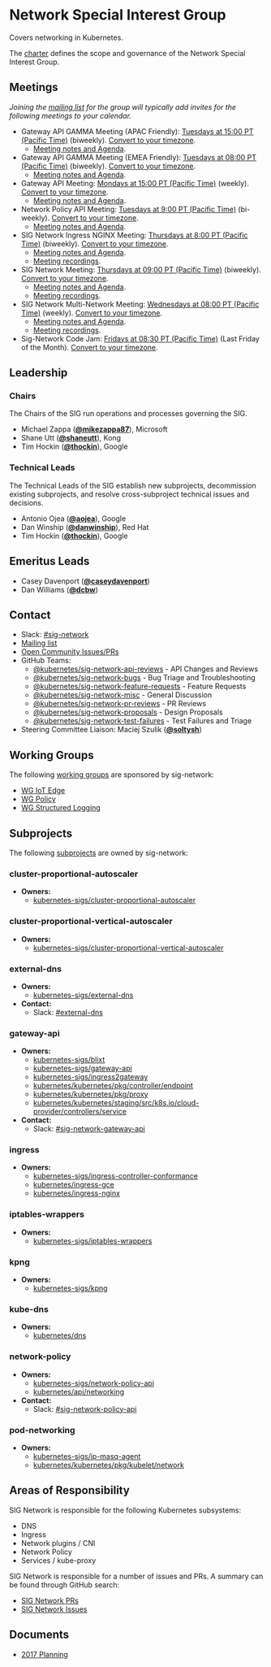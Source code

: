 <!---
This is an autogenerated file!

Please do not edit this file directly, but instead make changes to the
sigs.yaml file in the project root.

To understand how this file is generated, see https://git.k8s.io/community/generator/README.md
--->
# Network Special Interest Group

Covers networking in Kubernetes.

The [charter](charter.md) defines the scope and governance of the Network Special Interest Group.

## Meetings
*Joining the [mailing list](https://groups.google.com/forum/#!forum/kubernetes-sig-network) for the group will typically add invites for the following meetings to your calendar.*
* Gateway API GAMMA Meeting (APAC Friendly): [Tuesdays at 15:00 PT (Pacific Time)](https://zoom.us/j/96951309977) (biweekly). [Convert to your timezone](http://www.thetimezoneconverter.com/?t=15:00&tz=PT%20%28Pacific%20Time%29).
  * [Meeting notes and Agenda](https://docs.google.com/document/d/1s5hQU0CB9ehjFukRmRHQ41f1FA8GX5_1Rv6nHW6NWAA/edit).
* Gateway API GAMMA Meeting (EMEA Friendly): [Tuesdays at 08:00 PT (Pacific Time)](https://zoom.us/j/96951309977) (biweekly). [Convert to your timezone](http://www.thetimezoneconverter.com/?t=08:00&tz=PT%20%28Pacific%20Time%29).
  * [Meeting notes and Agenda](https://docs.google.com/document/d/1s5hQU0CB9ehjFukRmRHQ41f1FA8GX5_1Rv6nHW6NWAA/edit).
* Gateway API Meeting: [Mondays at 15:00 PT (Pacific Time)](https://zoom.us/j/441530404) (weekly). [Convert to your timezone](http://www.thetimezoneconverter.com/?t=15:00&tz=PT%20%28Pacific%20Time%29).
  * [Meeting notes and Agenda](https://docs.google.com/document/d/1eg-YjOHaQ7UD28htdNxBR3zufebozXKyI28cl2E11tU/edit).
* Network Policy API Meeting: [Tuesdays at 9:00 PT (Pacific Time)](https://zoom.us/j/96264742248) (bi-weekly). [Convert to your timezone](http://www.thetimezoneconverter.com/?t=9:00&tz=PT%20%28Pacific%20Time%29).
  * [Meeting notes and Agenda](https://docs.google.com/document/d/1AtWQy2fNa4qXRag9cCp5_HsefD7bxKe3ea2RPn8jnSs).
* SIG Network Ingress NGINX Meeting: [Thursdays at 8:00 PT (Pacific Time)](https://zoom.us/j/98377891310) (biweekly). [Convert to your timezone](http://www.thetimezoneconverter.com/?t=8:00&tz=PT%20%28Pacific%20Time%29).
  * [Meeting notes and Agenda](https://docs.google.com/document/d/1DKlpcV6DAW0DsBrzh-OLkZvJQmABCVfRIRWBWjc4zOs/edit).
  * [Meeting recordings](https://www.youtube.com/watch?v=VkbEihIb7tA&list=PL69nYSiGNLP2Rqe8T4mDnyHqDZ4VYPY1X).
* SIG Network Meeting: [Thursdays at 09:00 PT (Pacific Time)](https://zoom.us/j/361123509) (biweekly). [Convert to your timezone](http://www.thetimezoneconverter.com/?t=09:00&tz=PT%20%28Pacific%20Time%29).
  * [Meeting notes and Agenda](https://docs.google.com/document/d/1_w77-zG_Xj0zYvEMfQZTQ-wPP4kXkpGD8smVtW_qqWM/edit).
  * [Meeting recordings](https://www.youtube.com/watch?v=phCA5-vWkVM&list=PL69nYSiGNLP2E8vmnqo5MwPOY25sDWIxb).
* SIG Network Multi-Network Meeting: [Wednesdays at 08:00 PT (Pacific Time)](https://zoom.us/j/95680858961?pwd=M1c2TTdMZHpMUUtIYXRpbjRobkNJZz09) (weekly). [Convert to your timezone](http://www.thetimezoneconverter.com/?t=08:00&tz=PT%20%28Pacific%20Time%29).
  * [Meeting notes and Agenda](https://docs.google.com/document/d/1pe_0aOsI35BEsQJ-FhFH9Z_pWQcU2uqwAnOx2NIx6OY/edit).
  * [Meeting recordings](https://www.youtube.com/watch?v=phCA5-vWkVM&list=PL69nYSiGNLP2E8vmnqo5MwPOY25sDWIxb).
* Sig-Network Code Jam: [Fridays at 08:30 PT (Pacific Time)](https://zoom.us/j/96900767253) (Last Friday of the Month). [Convert to your timezone](http://www.thetimezoneconverter.com/?t=08:30&tz=PT%20%28Pacific%20Time%29).

## Leadership

### Chairs
The Chairs of the SIG run operations and processes governing the SIG.

* Michael Zappa (**[@mikezappa87](https://github.com/mikezappa87)**), Microsoft
* Shane Utt (**[@shaneutt](https://github.com/shaneutt)**), Kong
* Tim Hockin (**[@thockin](https://github.com/thockin)**), Google

### Technical Leads
The Technical Leads of the SIG establish new subprojects, decommission existing
subprojects, and resolve cross-subproject technical issues and decisions.

* Antonio Ojea (**[@aojea](https://github.com/aojea)**), Google
* Dan Winship (**[@danwinship](https://github.com/danwinship)**), Red Hat
* Tim Hockin (**[@thockin](https://github.com/thockin)**), Google

## Emeritus Leads

* Casey Davenport (**[@caseydavenport](https://github.com/caseydavenport)**)
* Dan Williams (**[@dcbw](https://github.com/dcbw)**)

## Contact
- Slack: [#sig-network](https://kubernetes.slack.com/messages/sig-network)
- [Mailing list](https://groups.google.com/forum/#!forum/kubernetes-sig-network)
- [Open Community Issues/PRs](https://github.com/kubernetes/community/labels/sig%2Fnetwork)
- GitHub Teams:
    - [@kubernetes/sig-network-api-reviews](https://github.com/orgs/kubernetes/teams/sig-network-api-reviews) - API Changes and Reviews
    - [@kubernetes/sig-network-bugs](https://github.com/orgs/kubernetes/teams/sig-network-bugs) - Bug Triage and Troubleshooting
    - [@kubernetes/sig-network-feature-requests](https://github.com/orgs/kubernetes/teams/sig-network-feature-requests) - Feature Requests
    - [@kubernetes/sig-network-misc](https://github.com/orgs/kubernetes/teams/sig-network-misc) - General Discussion
    - [@kubernetes/sig-network-pr-reviews](https://github.com/orgs/kubernetes/teams/sig-network-pr-reviews) - PR Reviews
    - [@kubernetes/sig-network-proposals](https://github.com/orgs/kubernetes/teams/sig-network-proposals) - Design Proposals
    - [@kubernetes/sig-network-test-failures](https://github.com/orgs/kubernetes/teams/sig-network-test-failures) - Test Failures and Triage
- Steering Committee Liaison: Maciej Szulik (**[@soltysh](https://github.com/soltysh)**)

## Working Groups

The following [working groups][working-group-definition] are sponsored by sig-network:
* [WG IoT Edge](/wg-iot-edge)
* [WG Policy](/wg-policy)
* [WG Structured Logging](/wg-structured-logging)


## Subprojects

The following [subprojects][subproject-definition] are owned by sig-network:
### cluster-proportional-autoscaler
- **Owners:**
  - [kubernetes-sigs/cluster-proportional-autoscaler](https://github.com/kubernetes-sigs/cluster-proportional-autoscaler/blob/master/OWNERS)
### cluster-proportional-vertical-autoscaler
- **Owners:**
  - [kubernetes-sigs/cluster-proportional-vertical-autoscaler](https://github.com/kubernetes-sigs/cluster-proportional-vertical-autoscaler/blob/master/OWNERS)
### external-dns
- **Owners:**
  - [kubernetes-sigs/external-dns](https://github.com/kubernetes-sigs/external-dns/blob/master/OWNERS)
- **Contact:**
  - Slack: [#external-dns](https://kubernetes.slack.com/messages/external-dns)
### gateway-api
- **Owners:**
  - [kubernetes-sigs/blixt](https://github.com/kubernetes-sigs/blixt/blob/main/OWNERS)
  - [kubernetes-sigs/gateway-api](https://github.com/kubernetes-sigs/gateway-api/blob/master/OWNERS)
  - [kubernetes-sigs/ingress2gateway](https://github.com/kubernetes-sigs/ingress2gateway/blob/main/OWNERS)
  - [kubernetes/kubernetes/pkg/controller/endpoint](https://github.com/kubernetes/kubernetes/blob/master/pkg/controller/endpoint/OWNERS)
  - [kubernetes/kubernetes/pkg/proxy](https://github.com/kubernetes/kubernetes/blob/master/pkg/proxy/OWNERS)
  - [kubernetes/kubernetes/staging/src/k8s.io/cloud-provider/controllers/service](https://github.com/kubernetes/kubernetes/blob/master/staging/src/k8s.io/cloud-provider/controllers/service/OWNERS)
- **Contact:**
  - Slack: [#sig-network-gateway-api](https://kubernetes.slack.com/messages/sig-network-gateway-api)
### ingress
- **Owners:**
  - [kubernetes-sigs/ingress-controller-conformance](https://github.com/kubernetes-sigs/ingress-controller-conformance/blob/master/OWNERS)
  - [kubernetes/ingress-gce](https://github.com/kubernetes/ingress-gce/blob/master/OWNERS)
  - [kubernetes/ingress-nginx](https://github.com/kubernetes/ingress-nginx/blob/master/OWNERS)
### iptables-wrappers
- **Owners:**
  - [kubernetes-sigs/iptables-wrappers](https://github.com/kubernetes-sigs/iptables-wrappers/blob/master/OWNERS)
### kpng
- **Owners:**
  - [kubernetes-sigs/kpng](https://github.com/kubernetes-sigs/kpng/blob/master/OWNERS)
### kube-dns
- **Owners:**
  - [kubernetes/dns](https://github.com/kubernetes/dns/blob/master/OWNERS)
### network-policy
- **Owners:**
  - [kubernetes-sigs/network-policy-api](https://github.com/kubernetes-sigs/network-policy-api/blob/master/OWNERS)
  - [kubernetes/api/networking](https://github.com/kubernetes/api/blob/master/networking/OWNERS)
- **Contact:**
  - Slack: [#sig-network-policy-api](https://kubernetes.slack.com/messages/sig-network-policy-api)
### pod-networking
- **Owners:**
  - [kubernetes-sigs/ip-masq-agent](https://github.com/kubernetes-sigs/ip-masq-agent/blob/master/OWNERS)
  - [kubernetes/kubernetes/pkg/kubelet/network](https://github.com/kubernetes/kubernetes/blob/master/pkg/kubelet/network/OWNERS)

[subproject-definition]: https://github.com/kubernetes/community/blob/master/governance.md#subprojects
[working-group-definition]: https://github.com/kubernetes/community/blob/master/governance.md#working-groups
<!-- BEGIN CUSTOM CONTENT -->
## Areas of Responsibility

SIG Network is responsible for the following Kubernetes subsystems:

- DNS
- Ingress
- Network plugins / CNI
- Network Policy
- Services / kube-proxy

SIG Network is responsible for a number of issues and PRs. A summary can be found through GitHub search:

* [SIG Network PRs](https://github.com/kubernetes/kubernetes/pulls?q=is%3Apr+is%3Aopen+label%3Asig%2Fnetwork)
* [SIG Network Issues](https://github.com/kubernetes/kubernetes/issues?q=is%3Aissue+is%3Aopen+label%3Asig%2Fnetwork)

## Documents

* [2017 Planning](https://docs.google.com/document/d/1fBxC36UCBnqY_w3m3TjdnXFsIT--GS6HmKb5o0nhkTk/edit#)
<!-- END CUSTOM CONTENT -->
